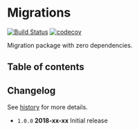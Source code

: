 # Migrations

[![Build Status](https://travis-ci.org/tamino-martinius/node-migrations.svg?branch=master)](https://travis-ci.org/tamino-martinius/node-migrations)
[![codecov](https://codecov.io/gh/tamino-martinius/node-migrations/branch/master/graph/badge.svg)](https://codecov.io/gh/tamino-martinius/node-migrations)

Migration package with zero dependencies.

## Table of contents

## Changelog

See [history](HISTORY.md) for more details.

* `1.0.0` **2018-xx-xx** Initial release
